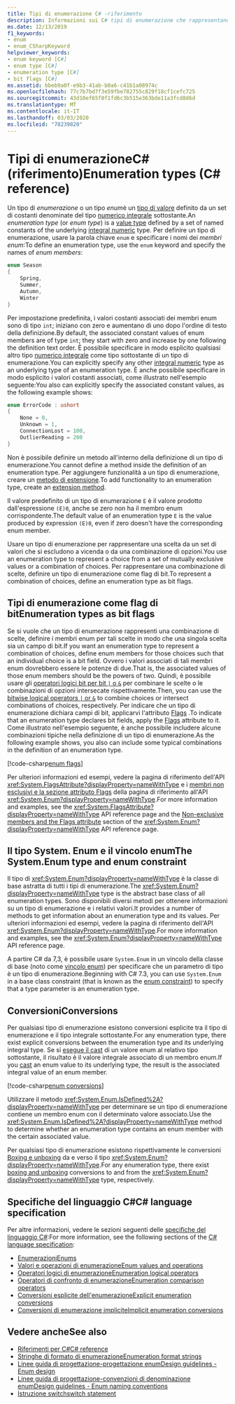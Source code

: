 ```yaml
---
title: Tipi di enumerazione C# -riferimento
description: Informazioni sui C# tipi di enumerazione che rappresentano una scelta o una combinazione di scelte
ms.date: 12/13/2019
f1_keywords:
- enum
- enum_CSharpKeyword
helpviewer_keywords:
- enum keyword [C#]
- enum type [C#]
- enumeration type [C#]
- bit flags [C#]
ms.assetid: bbeb9a0f-e9b3-41ab-b0a6-c41b1a08974c
ms.openlocfilehash: 77c7b7bd7f3e59fbe782755c829f18cf1cefc725
ms.sourcegitcommit: 43d10ef65f0f1fd6c3b515e363bde11a3fcd8d6d
ms.translationtype: MT
ms.contentlocale: it-IT
ms.lasthandoff: 03/03/2020
ms.locfileid: "78239820"
---
```

# <a name="enumeration-types-c-reference"></a><span data-ttu-id="bffc9-103">Tipi di enumerazioneC# (riferimento)</span><span class="sxs-lookup"><span data-stu-id="bffc9-103">Enumeration types (C# reference)</span></span>

<span data-ttu-id="bffc9-104">Un tipo di *enumerazione* o un tipo *enum*è un [tipo di valore](value-types.md) definito da un set di costanti denominate del tipo [numerico integrale](integral-numeric-types.md) sottostante.</span><span class="sxs-lookup"><span data-stu-id="bffc9-104">An *enumeration type* (or *enum type*) is a [value type](value-types.md) defined by a set of named constants of the underlying [integral numeric](integral-numeric-types.md) type.</span></span> <span data-ttu-id="bffc9-105">Per definire un tipo di enumerazione, usare la parola chiave `enum` e specificare i nomi dei *membri enum*:</span><span class="sxs-lookup"><span data-stu-id="bffc9-105">To define an enumeration type, use the `enum` keyword and specify the names of *enum members*:</span></span>

```csharp
enum Season
{
    Spring,
    Summer,
    Autumn,
    Winter
}
```

<span data-ttu-id="bffc9-106">Per impostazione predefinita, i valori costanti associati dei membri enum sono di tipo `int`; iniziano con zero e aumentano di uno dopo l'ordine di testo della definizione.</span><span class="sxs-lookup"><span data-stu-id="bffc9-106">By default, the associated constant values of enum members are of type `int`; they start with zero and increase by one following the definition text order.</span></span> <span data-ttu-id="bffc9-107">È possibile specificare in modo esplicito qualsiasi altro tipo [numerico integrale](integral-numeric-types.md) come tipo sottostante di un tipo di enumerazione.</span><span class="sxs-lookup"><span data-stu-id="bffc9-107">You can explicitly specify any other [integral numeric](integral-numeric-types.md) type as an underlying type of an enumeration type.</span></span> <span data-ttu-id="bffc9-108">È anche possibile specificare in modo esplicito i valori costanti associati, come illustrato nell'esempio seguente:</span><span class="sxs-lookup"><span data-stu-id="bffc9-108">You also can explicitly specify the associated constant values, as the following example shows:</span></span>

```csharp
enum ErrorCode : ushort
{
    None = 0,
    Unknown = 1,
    ConnectionLost = 100,
    OutlierReading = 200
}
```

<span data-ttu-id="bffc9-109">Non è possibile definire un metodo all'interno della definizione di un tipo di enumerazione.</span><span class="sxs-lookup"><span data-stu-id="bffc9-109">You cannot define a method inside the definition of an enumeration type.</span></span> <span data-ttu-id="bffc9-110">Per aggiungere funzionalità a un tipo di enumerazione, creare un [metodo di estensione](../../programming-guide/classes-and-structs/extension-methods.md).</span><span class="sxs-lookup"><span data-stu-id="bffc9-110">To add functionality to an enumeration type, create an [extension method](../../programming-guide/classes-and-structs/extension-methods.md).</span></span>

<span data-ttu-id="bffc9-111">Il valore predefinito di un tipo di enumerazione `E` è il valore prodotto dall'espressione `(E)0`, anche se zero non ha il membro enum corrispondente.</span><span class="sxs-lookup"><span data-stu-id="bffc9-111">The default value of an enumeration type `E` is the value produced by expression `(E)0`, even if zero doesn't have the corresponding enum member.</span></span>

<span data-ttu-id="bffc9-112">Usare un tipo di enumerazione per rappresentare una scelta da un set di valori che si escludono a vicenda o da una combinazione di opzioni.</span><span class="sxs-lookup"><span data-stu-id="bffc9-112">You use an enumeration type to represent a choice from a set of mutually exclusive values or a combination of choices.</span></span> <span data-ttu-id="bffc9-113">Per rappresentare una combinazione di scelte, definire un tipo di enumerazione come flag di bit.</span><span class="sxs-lookup"><span data-stu-id="bffc9-113">To represent a combination of choices, define an enumeration type as bit flags.</span></span>

## <a name="enumeration-types-as-bit-flags"></a><span data-ttu-id="bffc9-114">Tipi di enumerazione come flag di bit</span><span class="sxs-lookup"><span data-stu-id="bffc9-114">Enumeration types as bit flags</span></span>

<span data-ttu-id="bffc9-115">Se si vuole che un tipo di enumerazione rappresenti una combinazione di scelte, definire i membri enum per tali scelte in modo che una singola scelta sia un campo di bit.</span><span class="sxs-lookup"><span data-stu-id="bffc9-115">If you want an enumeration type to represent a combination of choices, define enum members for those choices such that an individual choice is a bit field.</span></span> <span data-ttu-id="bffc9-116">Ovvero i valori associati di tali membri enum dovrebbero essere le potenze di due.</span><span class="sxs-lookup"><span data-stu-id="bffc9-116">That is, the associated values of those enum members should be the powers of two.</span></span> <span data-ttu-id="bffc9-117">Quindi, è possibile usare gli [operatori logici bit per bit `|` o `&`](../operators/bitwise-and-shift-operators.md#enumeration-logical-operators) per combinare le scelte o le combinazioni di opzioni intersecate rispettivamente.</span><span class="sxs-lookup"><span data-stu-id="bffc9-117">Then, you can use the [bitwise logical operators `|` or `&`](../operators/bitwise-and-shift-operators.md#enumeration-logical-operators) to combine choices or intersect combinations of choices, respectively.</span></span> <span data-ttu-id="bffc9-118">Per indicare che un tipo di enumerazione dichiara campi di bit, applicarvi l'attributo [Flags](xref:System.FlagsAttribute) .</span><span class="sxs-lookup"><span data-stu-id="bffc9-118">To indicate that an enumeration type declares bit fields, apply the [Flags](xref:System.FlagsAttribute) attribute to it.</span></span> <span data-ttu-id="bffc9-119">Come illustrato nell'esempio seguente, è anche possibile includere alcune combinazioni tipiche nella definizione di un tipo di enumerazione.</span><span class="sxs-lookup"><span data-stu-id="bffc9-119">As the following example shows, you also can include some typical combinations in the definition of an enumeration type.</span></span>

[!code-csharp[enum flags](~/samples/snippets/csharp/language-reference/builtin-types/EnumType.cs#Flags)]

<span data-ttu-id="bffc9-120">Per ulteriori informazioni ed esempi, vedere la pagina di riferimento dell'API <xref:System.FlagsAttribute?displayProperty=nameWithType> e i [membri non esclusivi e la sezione attributo Flags](/dotnet/api/system.enum#non-exclusive-members-and-the-flags-attribute) della pagina di riferimento all'API <xref:System.Enum?displayProperty=nameWithType>.</span><span class="sxs-lookup"><span data-stu-id="bffc9-120">For more information and examples, see the <xref:System.FlagsAttribute?displayProperty=nameWithType> API reference page and the [Non-exclusive members and the Flags attribute](/dotnet/api/system.enum#non-exclusive-members-and-the-flags-attribute) section of the <xref:System.Enum?displayProperty=nameWithType> API reference page.</span></span>

## <a name="the-systemenum-type-and-enum-constraint"></a><span data-ttu-id="bffc9-121">Il tipo System. Enum e il vincolo enum</span><span class="sxs-lookup"><span data-stu-id="bffc9-121">The System.Enum type and enum constraint</span></span>

<span data-ttu-id="bffc9-122">Il tipo di <xref:System.Enum?displayProperty=nameWithType> è la classe di base astratta di tutti i tipi di enumerazione.</span><span class="sxs-lookup"><span data-stu-id="bffc9-122">The <xref:System.Enum?displayProperty=nameWithType> type is the abstract base class of all enumeration types.</span></span> <span data-ttu-id="bffc9-123">Sono disponibili diversi metodi per ottenere informazioni su un tipo di enumerazione e i relativi valori.</span><span class="sxs-lookup"><span data-stu-id="bffc9-123">It provides a number of methods to get information about an enumeration type and its values.</span></span> <span data-ttu-id="bffc9-124">Per ulteriori informazioni ed esempi, vedere la pagina di riferimento dell'API <xref:System.Enum?displayProperty=nameWithType>.</span><span class="sxs-lookup"><span data-stu-id="bffc9-124">For more information and examples, see the <xref:System.Enum?displayProperty=nameWithType> API reference page.</span></span>

<span data-ttu-id="bffc9-125">A partire C# da 7,3, è possibile usare `System.Enum` in un vincolo della classe di base (noto come [vincolo enum](../../programming-guide/generics/constraints-on-type-parameters.md#enum-constraints)) per specificare che un parametro di tipo è un tipo di enumerazione.</span><span class="sxs-lookup"><span data-stu-id="bffc9-125">Beginning with C# 7.3, you can use `System.Enum` in a base class constraint (that is known as the [enum constraint](../../programming-guide/generics/constraints-on-type-parameters.md#enum-constraints)) to specify that a type parameter is an enumeration type.</span></span>

## <a name="conversions"></a><span data-ttu-id="bffc9-126">Conversioni</span><span class="sxs-lookup"><span data-stu-id="bffc9-126">Conversions</span></span>

<span data-ttu-id="bffc9-127">Per qualsiasi tipo di enumerazione esistono conversioni esplicite tra il tipo di enumerazione e il tipo integrale sottostante.</span><span class="sxs-lookup"><span data-stu-id="bffc9-127">For any enumeration type, there exist explicit conversions between the enumeration type and its underlying integral type.</span></span> <span data-ttu-id="bffc9-128">Se si [esegue il cast](../operators/type-testing-and-cast.md#cast-operator-) di un valore enum al relativo tipo sottostante, il risultato è il valore integrale associato di un membro enum.</span><span class="sxs-lookup"><span data-stu-id="bffc9-128">If you [cast](../operators/type-testing-and-cast.md#cast-operator-) an enum value to its underlying type, the result is the associated integral value of an enum member.</span></span>

[!code-csharp[enum conversions](~/samples/snippets/csharp/language-reference/builtin-types/EnumType.cs#Conversions)]

<span data-ttu-id="bffc9-129">Utilizzare il metodo <xref:System.Enum.IsDefined%2A?displayProperty=nameWithType> per determinare se un tipo di enumerazione contiene un membro enum con il determinato valore associato.</span><span class="sxs-lookup"><span data-stu-id="bffc9-129">Use the <xref:System.Enum.IsDefined%2A?displayProperty=nameWithType> method to determine whether an enumeration type contains an enum member with the certain associated value.</span></span>

<span data-ttu-id="bffc9-130">Per qualsiasi tipo di enumerazione esistono rispettivamente le conversioni [Boxing e unboxing](../../programming-guide/types/boxing-and-unboxing.md) da e verso il tipo <xref:System.Enum?displayProperty=nameWithType>.</span><span class="sxs-lookup"><span data-stu-id="bffc9-130">For any enumeration type, there exist [boxing and unboxing](../../programming-guide/types/boxing-and-unboxing.md) conversions to and from the <xref:System.Enum?displayProperty=nameWithType> type, respectively.</span></span>

## <a name="c-language-specification"></a><span data-ttu-id="bffc9-131">Specifiche del linguaggio C#</span><span class="sxs-lookup"><span data-stu-id="bffc9-131">C# language specification</span></span>

<span data-ttu-id="bffc9-132">Per altre informazioni, vedere le sezioni seguenti delle [specifiche del linguaggio C#](~/_csharplang/spec/introduction.md):</span><span class="sxs-lookup"><span data-stu-id="bffc9-132">For more information, see the following sections of the [C# language specification](~/_csharplang/spec/introduction.md):</span></span>

- [<span data-ttu-id="bffc9-133">Enumerazioni</span><span class="sxs-lookup"><span data-stu-id="bffc9-133">Enums</span></span>](~/_csharplang/spec/enums.md)
- [<span data-ttu-id="bffc9-134">Valori e operazioni di enumerazione</span><span class="sxs-lookup"><span data-stu-id="bffc9-134">Enum values and operations</span></span>](~/_csharplang/spec/enums.md#enum-values-and-operations)
- [<span data-ttu-id="bffc9-135">Operatori logici di enumerazione</span><span class="sxs-lookup"><span data-stu-id="bffc9-135">Enumeration logical operators</span></span>](~/_csharplang/spec/expressions.md#enumeration-logical-operators)
- [<span data-ttu-id="bffc9-136">Operatori di confronto di enumerazione</span><span class="sxs-lookup"><span data-stu-id="bffc9-136">Enumeration comparison operators</span></span>](~/_csharplang/spec/expressions.md#enumeration-comparison-operators)
- [<span data-ttu-id="bffc9-137">Conversioni esplicite dell'enumerazione</span><span class="sxs-lookup"><span data-stu-id="bffc9-137">Explicit enumeration conversions</span></span>](~/_csharplang/spec/conversions.md#explicit-enumeration-conversions)
- [<span data-ttu-id="bffc9-138">Conversioni di enumerazione implicite</span><span class="sxs-lookup"><span data-stu-id="bffc9-138">Implicit enumeration conversions</span></span>](~/_csharplang/spec/conversions.md#implicit-enumeration-conversions)

## <a name="see-also"></a><span data-ttu-id="bffc9-139">Vedere anche</span><span class="sxs-lookup"><span data-stu-id="bffc9-139">See also</span></span>

- [<span data-ttu-id="bffc9-140">Riferimenti per C#</span><span class="sxs-lookup"><span data-stu-id="bffc9-140">C# reference</span></span>](../index.md)
- [<span data-ttu-id="bffc9-141">Stringhe di formato di enumerazione</span><span class="sxs-lookup"><span data-stu-id="bffc9-141">Enumeration format strings</span></span>](../../../standard/base-types/enumeration-format-strings.md)
- [<span data-ttu-id="bffc9-142">Linee guida di progettazione-progettazione enum</span><span class="sxs-lookup"><span data-stu-id="bffc9-142">Design guidelines - Enum design</span></span>](../../../standard/design-guidelines/enum.md)
- [<span data-ttu-id="bffc9-143">Linee guida di progettazione-convenzioni di denominazione enum</span><span class="sxs-lookup"><span data-stu-id="bffc9-143">Design guidelines - Enum naming conventions</span></span>](../../../standard/design-guidelines/names-of-classes-structs-and-interfaces.md#naming-enumerations)
- [<span data-ttu-id="bffc9-144">Istruzione switch</span><span class="sxs-lookup"><span data-stu-id="bffc9-144">switch statement</span></span>](../keywords/switch.md)
